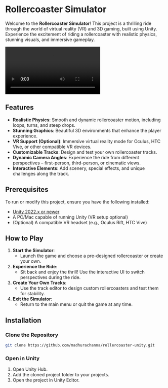 
# Rollercoaster Simulator

Welcome to the **Rollercoaster Simulator**! This project is a thrilling ride through the world of virtual reality (VR) and 3D gaming, built using Unity. Experience the excitement of riding a rollercoaster with realistic physics, stunning visuals, and immersive gameplay.

![Preview](preview.mp4)


## Features

- **Realistic Physics**: Smooth and dynamic rollercoaster motion, including loops, turns, and steep drops.
- **Stunning Graphics**: Beautiful 3D environments that enhance the player experience.
- **VR Support (Optional)**: Immersive virtual reality mode for Oculus, HTC Vive, or other compatible VR devices.
- **Customizable Tracks**: Design and test your own rollercoaster tracks.
- **Dynamic Camera Angles**: Experience the ride from different perspectives – first-person, third-person, or cinematic views.
- **Interactive Elements**: Add scenery, special effects, and unique challenges along the track.

## Prerequisites

To run or modify this project, ensure you have the following installed:

- [Unity 2022.x or newer](https://unity.com/)
- A PC/Mac capable of running Unity (VR setup optional)
- (Optional) A compatible VR headset (e.g., Oculus Rift, HTC Vive)

## How to Play

1. **Start the Simulator**:
   - Launch the game and choose a pre-designed rollercoaster or create your own.
2. **Experience the Ride**:
   - Sit back and enjoy the thrill! Use the interactive UI to switch perspectives during the ride.
3. **Create Your Own Tracks**:
   - Use the track editor to design custom rollercoasters and test them for stability.
4. **Exit the Simulator**:
   - Return to the main menu or quit the game at any time.


## Installation

### Clone the Repository
```bash
git clone https://github.com/madhurachanna/rollercoaster-unity.git
```

### Open in Unity
1. Open Unity Hub.
2. Add the cloned project folder to your projects.
3. Open the project in Unity Editor.

